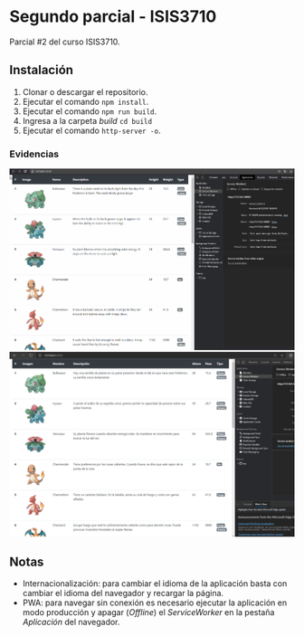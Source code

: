 # Segundo parcial - ISIS3710
Parcial #2 del curso ISIS3710.

## Instalación
1. Clonar o descargar el repositorio.
2. Ejecutar el comando `npm install`.
3. Ejecutar el comando `npm run build`. 
4. Ingresa a la carpeta *build* `cd build`
5. Ejecutar el comando `http-server -o`. 

### Evidencias
![English](https://github.com/DavidMS73/Parcial2Web/blob/master/assets/evidenceEnglish.gif)
![Spanish](https://github.com/DavidMS73/Parcial2Web/blob/master/assets/evidenceSpanish.png)

## Notas
-   Internacionalización: para cambiar el idioma de la aplicación basta con cambiar el idioma del navegador y recargar la página.
-   PWA: para navegar sin conexión es necesario ejecutar la aplicación en modo producción y apagar (*Offline*) el *ServiceWorker* en la pestaña *Aplicación* del navegador.
